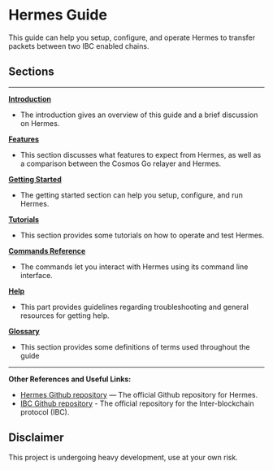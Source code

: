# Hermes Guide

This guide can help you setup, configure, and operate Hermes to transfer 
packets between two IBC enabled chains.

## Sections
---
**[Introduction](./index.md)**

- The introduction gives an overview of this guide and a brief discussion on 
  Hermes.

**[Features](./features.html)**

- This section discusses what features to expect from Hermes, as well as a 
  comparison between the Cosmos Go relayer and Hermes.
  
**[Getting Started](./getting_started.md)**

- The getting started section can help you setup, configure, and run Hermes.

**[Tutorials](./tutorials.md)**

- This section provides some tutorials on how to operate and test Hermes.

**[Commands Reference](./commands.md)**

- The commands let you interact with Hermes using its command line interface.

**[Help](./help.md)**

- This part provides guidelines regarding troubleshooting and general resources 
  for getting help.

**[Glossary](./glossary.md)**

- This section provides some definitions of terms used throughout the guide

---

**Other References and Useful Links:**
* [Hermes Github repository](https://github.com/informalsystems/ibc-rs) — The 
  official Github repository for Hermes.
* [IBC Github repository](https://github.com/cosmos/ics) - The official
  repository for the Inter-blockchain protocol (IBC).

## Disclaimer
This project is undergoing heavy development, use at your own risk.